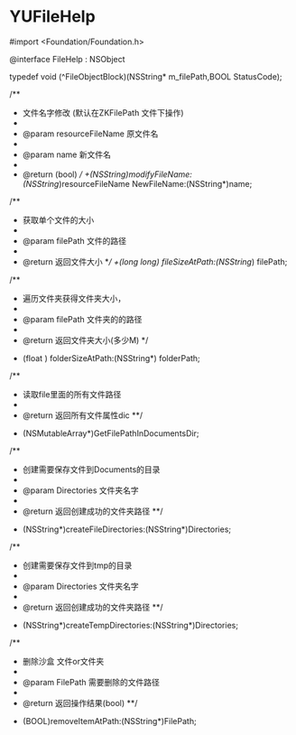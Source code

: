 # YUFileHelp
#import <Foundation/Foundation.h>

@interface FileHelp : NSObject

typedef void (^FileObjectBlock)(NSString* m_filePath,BOOL StatusCode);

/**
 * 文件名字修改 (默认在ZKFilePath 文件下操作)
 *
 * @param resourceFileName 原文件名
 *
 * @param name 新文件名
 *
 * @return (bool)
 **/
+(NSString*)modifyFileName:(NSString*)resourceFileName NewFileName:(NSString*)name;



/**
 * 获取单个文件的大小
 *
 * @param filePath 文件的路径
 *
 * @return 返回文件大小
 **/
+(long long) fileSizeAtPath:(NSString*) filePath;



/**
 *  遍历文件夹获得文件夹大小，
 *
 *  @param filePath 文件夹的的路径
 *
 *  @return 返回文件夹大小(多少M)
 */
+ (float ) folderSizeAtPath:(NSString*) folderPath;



/**
 * 读取file里面的所有文件路径
 *
 * @return 返回所有文件属性dic
 **/
+ (NSMutableArray*)GetFilePathInDocumentsDir;



/**
 * 创建需要保存文件到Documents的目录
 *
 * @param Directories 文件夹名字
 *
 * @return 返回创建成功的文件夹路径
 **/
+ (NSString*)createFileDirectories:(NSString*)Directories;



/**
 * 创建需要保存文件到tmp的目录
 *
 * @param Directories 文件夹名字
 *
 * @return 返回创建成功的文件夹路径
 **/
+ (NSString*)createTempDirectories:(NSString*)Directories;



/**
 * 删除沙盒 文件or文件夹
 *
 * @param FilePath 需要删除的文件路径
 *
 * @return 返回操作结果(bool)
 **/
+ (BOOL)removeItemAtPath:(NSString*)FilePath;
